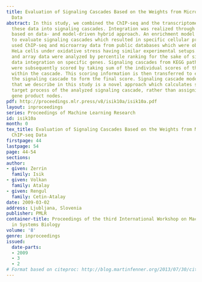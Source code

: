 ```yaml
---
title: Evaluation of Signaling Cascades Based on the Weights from Microarray and ChIP-seq
  Data
abstract: In this study, we combined the ChIP-seq and the transcriptome data and integrated
  these data into signaling cascades. Integration was realized through a framework
  based on data- and model-driven hybrid approach. An enrichment model was constructed
  to evaluate signaling cascades which resulted in specific cellular processes. We
  used ChIP-seq and microarray data from public databases which were obtained from
  HeLa cells under oxidative stress having similar experimental setups.  Both ChIP-seq
  and array data were analyzed by percentile ranking for the sake of simultaneous
  data integration on specific genes. Signaling cascades from KEGG pathway database
  were subsequently scored by taking sum of the individual scores of the genes involved
  within the cascade. This scoring information is then transferred to en route of
  the signaling cascade to form the final score. Signaling cascade model based framework
  that we describe in this study is a novel approach which calculates scores for the
  target process of the analyzed signaling cascade, rather than assigning scores to
  gene product nodes.
pdf: http://proceedings.mlr.press/v8/isik10a/isik10a.pdf
layout: inproceedings
series: Proceedings of Machine Learning Research
id: isik10a
month: 0
tex_title: Evaluation of Signaling Cascades Based on the Weights from Microarray and
  ChIP-seq Data
firstpage: 44
lastpage: 54
page: 44-54
sections: 
author:
- given: Zerrin
  family: Isik
- given: Volkan
  family: Atalay
- given: Rengul
  family: Cetin-Atalay
date: 2009-03-02
address: Ljubljana, Slovenia
publisher: PMLR
container-title: Proceedings of the third International Workshop on Machine Learning
  in Systems Biology
volume: '8'
genre: inproceedings
issued:
  date-parts:
  - 2009
  - 3
  - 2
# Format based on citeproc: http://blog.martinfenner.org/2013/07/30/citeproc-yaml-for-bibliographies/
---
```

